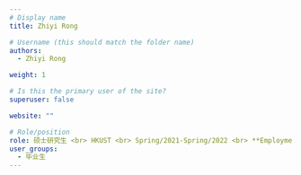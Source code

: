 ```yaml
---
# Display name
title: Zhiyi Rong

# Username (this should match the folder name)
authors:
  - Zhiyi Rong

weight: 1

# Is this the primary user of the site?
superuser: false

website: ""

# Role/position
role: 硕士研究生 <br> HKUST <br> Spring/2021-Spring/2022 <br> **Employment** --  University of Toronto <br> **Position** -- PhD Student
user_groups:
  - 毕业生
---
```


